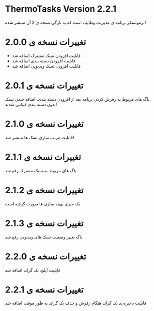 # ThermoTasks Version 2.2.1
ترموتسکز برنامه ی مدیریت وظایف است که به تازگی نسخه ی 2 آن منتشر شده!

# تغییرات نسخه ی 2.0.0
<ul>
    <li>قابلیت افزودن تسک مشترک اضافه شد</li>
    <li>قابلیت افزودن دسته بندی اضافه شد</li>
    <li>قابلیت افزودن تسک ویدیویی اضافه شد</li>
</ul>

# تغییرات نسخه ی 2.0.1
باگ های مربوط به رفرش کردن برنامه بعد از افزودن دسته بندی، اضافه شدن تسک بدون دسته بندی فیکس شدند!

# تغییرات نسخه ی 2.1.0
قابلیت مرتب سازی تسک ها منتشر شد!

# تغییرات نسخه ی 2.1.1
باگ های مربوط به تسک مشترک رفع شد

# تغییرات نسخه ی 2.1.2
یک سری بهینه سازی ها صورت گرفته است 

# تغییرات نسخه ی 2.1.3
باگ تغییر وضعیت تسک های ویدیویی رفع شد

# تغییرات نسخه ی 2.2.0
قابلیت آپلود بک گراند اضافه شد

# تغییرات نسخه ی 2.2.1
قابلیت ذخیره ی بک گراند هنگام رفرش و حذف بک گراند به طور موقت اضافه شد